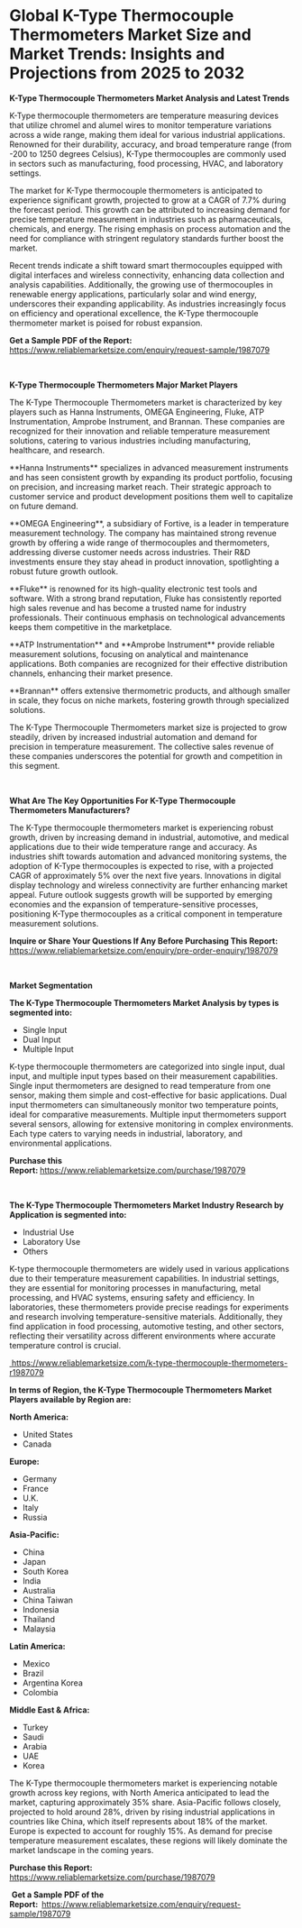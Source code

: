 <p><h1>Global K-Type Thermocouple Thermometers Market Size and Market Trends: Insights and Projections from 2025 to 2032</h1></p><p><strong>K-Type Thermocouple Thermometers Market Analysis and Latest Trends</strong></p>
<p><p>K-Type thermocouple thermometers are temperature measuring devices that utilize chromel and alumel wires to monitor temperature variations across a wide range, making them ideal for various industrial applications. Renowned for their durability, accuracy, and broad temperature range (from -200 to 1250 degrees Celsius), K-Type thermocouples are commonly used in sectors such as manufacturing, food processing, HVAC, and laboratory settings.</p><p>The market for K-Type thermocouple thermometers is anticipated to experience significant growth, projected to grow at a CAGR of 7.7% during the forecast period. This growth can be attributed to increasing demand for precise temperature measurement in industries such as pharmaceuticals, chemicals, and energy. The rising emphasis on process automation and the need for compliance with stringent regulatory standards further boost the market.</p><p>Recent trends indicate a shift toward smart thermocouples equipped with digital interfaces and wireless connectivity, enhancing data collection and analysis capabilities. Additionally, the growing use of thermocouples in renewable energy applications, particularly solar and wind energy, underscores their expanding applicability. As industries increasingly focus on efficiency and operational excellence, the K-Type thermocouple thermometer market is poised for robust expansion.</p></p>
<p><strong>Get a Sample PDF of the Report:&nbsp;</strong> <a href="https://www.reliablemarketsize.com/enquiry/request-sample/1987079?utm_campaign=3168&utm_medium=2&utm_source=Github&utm_content=ia&utm_term=12042025&utm_id=k-type-thermocouple-thermometers">https://www.reliablemarketsize.com/enquiry/request-sample/1987079</a></p>
<p>&nbsp;</p>
<p><strong>K-Type Thermocouple Thermometers Major Market Players</strong></p>
<p><p>The K-Type Thermocouple Thermometers market is characterized by key players such as Hanna Instruments, OMEGA Engineering, Fluke, ATP Instrumentation, Amprobe Instrument, and Brannan. These companies are recognized for their innovation and reliable temperature measurement solutions, catering to various industries including manufacturing, healthcare, and research.</p><p>**Hanna Instruments** specializes in advanced measurement instruments and has seen consistent growth by expanding its product portfolio, focusing on precision, and increasing market reach. Their strategic approach to customer service and product development positions them well to capitalize on future demand.</p><p>**OMEGA Engineering**, a subsidiary of Fortive, is a leader in temperature measurement technology. The company has maintained strong revenue growth by offering a wide range of thermocouples and thermometers, addressing diverse customer needs across industries. Their R&D investments ensure they stay ahead in product innovation, spotlighting a robust future growth outlook.</p><p>**Fluke** is renowned for its high-quality electronic test tools and software. With a strong brand reputation, Fluke has consistently reported high sales revenue and has become a trusted name for industry professionals. Their continuous emphasis on technological advancements keeps them competitive in the marketplace.</p><p>**ATP Instrumentation** and **Amprobe Instrument** provide reliable measurement solutions, focusing on analytical and maintenance applications. Both companies are recognized for their effective distribution channels, enhancing their market presence.</p><p>**Brannan** offers extensive thermometric products, and although smaller in scale, they focus on niche markets, fostering growth through specialized solutions.</p><p>The K-Type Thermocouple Thermometers market size is projected to grow steadily, driven by increased industrial automation and demand for precision in temperature measurement. The collective sales revenue of these companies underscores the potential for growth and competition in this segment.</p></p>
<p>&nbsp;</p>
<p><strong>What Are The Key Opportunities For K-Type Thermocouple Thermometers Manufacturers?</strong></p>
<p><p>The K-Type thermocouple thermometers market is experiencing robust growth, driven by increasing demand in industrial, automotive, and medical applications due to their wide temperature range and accuracy. As industries shift towards automation and advanced monitoring systems, the adoption of K-Type thermocouples is expected to rise, with a projected CAGR of approximately 5% over the next five years. Innovations in digital display technology and wireless connectivity are further enhancing market appeal. Future outlook suggests growth will be supported by emerging economies and the expansion of temperature-sensitive processes, positioning K-Type thermocouples as a critical component in temperature measurement solutions.</p></p>
<p><strong>Inquire or Share Your Questions If Any Before Purchasing This Report:</strong> <a href="https://www.reliablemarketsize.com/enquiry/pre-order-enquiry/1987079?utm_campaign=3168&utm_medium=2&utm_source=Github&utm_content=ia&utm_term=12042025&utm_id=k-type-thermocouple-thermometers">https://www.reliablemarketsize.com/enquiry/pre-order-enquiry/1987079</a></p>
<p>&nbsp;</p>
<p><strong>Market Segmentation</strong></p>
<p><strong>The K-Type Thermocouple Thermometers Market Analysis by types is segmented into:</strong></p>
<p><ul><li>Single Input</li><li>Dual Input</li><li>Multiple Input</li></ul></p>
<p><p>K-type thermocouple thermometers are categorized into single input, dual input, and multiple input types based on their measurement capabilities. Single input thermometers are designed to read temperature from one sensor, making them simple and cost-effective for basic applications. Dual input thermometers can simultaneously monitor two temperature points, ideal for comparative measurements. Multiple input thermometers support several sensors, allowing for extensive monitoring in complex environments. Each type caters to varying needs in industrial, laboratory, and environmental applications.</p></p>
<p><strong>Purchase this Report:&nbsp;</strong><a href="https://www.reliablemarketsize.com/purchase/1987079?utm_campaign=3168&utm_medium=2&utm_source=Github&utm_content=ia&utm_term=12042025&utm_id=k-type-thermocouple-thermometers">https://www.reliablemarketsize.com/purchase/1987079</a></p>
<p>&nbsp;</p>
<p><strong>The K-Type Thermocouple Thermometers Market Industry Research by Application is segmented into:</strong></p>
<p><ul><li>Industrial Use</li><li>Laboratory Use</li><li>Others</li></ul></p>
<p><p>K-type thermocouple thermometers are widely used in various applications due to their temperature measurement capabilities. In industrial settings, they are essential for monitoring processes in manufacturing, metal processing, and HVAC systems, ensuring safety and efficiency. In laboratories, these thermometers provide precise readings for experiments and research involving temperature-sensitive materials. Additionally, they find application in food processing, automotive testing, and other sectors, reflecting their versatility across different environments where accurate temperature control is crucial.</p></p>
<p><a href="https://www.reliablemarketsize.com/k-type-thermocouple-thermometers-r1987079?utm_campaign=3168&utm_medium=2&utm_source=Github&utm_content=ia&utm_term=12042025&utm_id=k-type-thermocouple-thermometers">&nbsp;https://www.reliablemarketsize.com/k-type-thermocouple-thermometers-r1987079</a></p>
<p><strong>In terms of Region, the K-Type Thermocouple Thermometers Market Players available by Region are:</strong></p>
<p>
    <p> <strong> North America: </strong>
        <ul>
            <li>United States</li>
            <li>Canada</li>
        </ul>
        </p> 
    <p> <strong> Europe: </strong>
        <ul>
            <li>Germany</li>
            <li>France</li>
            <li>U.K.</li>
            <li>Italy</li>
            <li>Russia</li>
        </ul>
        </p> 
    <p> <strong> Asia-Pacific: </strong>
        <ul>
            <li>China</li>
            <li>Japan</li>
            <li>South Korea</li>
            <li>India</li>
            <li>Australia</li>
            <li>China Taiwan</li>
            <li>Indonesia</li>
            <li>Thailand</li>
            <li>Malaysia</li>
        </ul>
        </p> 
    <p> <strong> Latin America: </strong>
        <ul>
            <li>Mexico</li>
            <li>Brazil</li>
            <li>Argentina Korea</li>
            <li>Colombia</li>
        </ul>
        </p> 
    <p> <strong> Middle East & Africa: </strong>
        <ul>
            <li>Turkey</li>
            <li>Saudi</li>
            <li>Arabia</li>
            <li>UAE</li>
            <li>Korea</li>
        </ul>
    </p>
    </p>
<p><p>The K-Type thermocouple thermometers market is experiencing notable growth across key regions, with North America anticipated to lead the market, capturing approximately 35% share. Asia-Pacific follows closely, projected to hold around 28%, driven by rising industrial applications in countries like China, which itself represents about 18% of the market. Europe is expected to account for roughly 15%. As demand for precise temperature measurement escalates, these regions will likely dominate the market landscape in the coming years.</p></p>
<p><strong>Purchase this Report: </strong><a href="https://www.reliablemarketsize.com/purchase/1987079?utm_campaign=3168&utm_medium=2&utm_source=Github&utm_content=ia&utm_term=12042025&utm_id=k-type-thermocouple-thermometers">https://www.reliablemarketsize.com/purchase/1987079</a></p>
<p>&nbsp;<strong>Get a Sample PDF of the Report:&nbsp;&nbsp;</strong><a href="https://www.reliablemarketsize.com/enquiry/request-sample/1987079?utm_campaign=3168&utm_medium=2&utm_source=Github&utm_content=ia&utm_term=12042025&utm_id=k-type-thermocouple-thermometers">https://www.reliablemarketsize.com/enquiry/request-sample/1987079</a></p>
<p><strong></strong></p>
<p><p></p><p></p><p></p></p>
